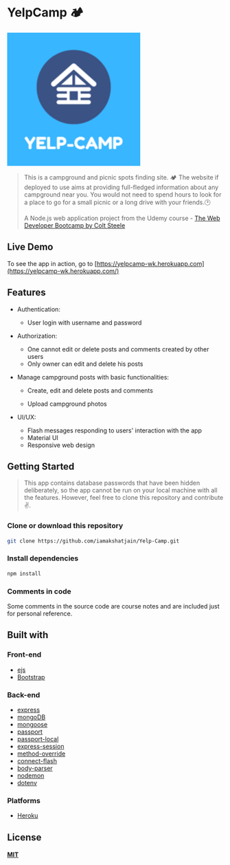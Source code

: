# YelpCamp 🏕

![Logo](https://github.com/iamakshatjain/Yelp-Camp/blob/master/public/icons/ms-icon-310x310.png?raw=true)
>This is a campground and picnic spots finding site. 🏕
>The website if deployed to use aims at providing full-fledged information about any campground near you. 
>You would not need to spend hours to look for a place to go for a small picnic or a long drive with your friends.🕑
>
> A Node.js web application project from the Udemy course - [The Web Developer Bootcamp by Colt Steele](https://www.udemy.com/the-web-developer-bootcamp/)

## Live Demo

To see the app in action, go to [https://yelpcamp-wk.herokuapp.com](https://yelpcamp-wk.herokuapp.com/)

## Features

* Authentication:
  
  * User login with username and password

* Authorization:

  * One cannot edit or delete posts and comments created by other users
  * Only owner can edit and delete his posts

* Manage campground posts with basic functionalities:

  * Create, edit and delete posts and comments

  * Upload campground photos

* UI/UX:
  * Flash messages responding to users' interaction with the app
  * Material UI
  * Responsive web design
 
## Getting Started

> This app contains database passwords that have been hidden deliberately, so the app cannot be run on your local machine with all the features. However, feel free to clone this repository and contribute ✌.

### Clone or download this repository

```sh
git clone https://github.com/iamakshatjain/Yelp-Camp.git
```

### Install dependencies

```sh
npm install
```

### Comments in code

Some comments in the source code are course notes and are included just for personal reference.

## Built with

### Front-end

* [ejs](http://ejs.co/)
* [Bootstrap](https://getbootstrap.com/docs/3.3/)

### Back-end

* [express](https://expressjs.com/)
* [mongoDB](https://www.mongodb.com/)
* [mongoose](http://mongoosejs.com/)
* [passport](http://www.passportjs.org/)
* [passport-local](https://github.com/jaredhanson/passport-local#passport-local)
* [express-session](https://github.com/expressjs/session#express-session)
* [method-override](https://github.com/expressjs/method-override#method-override)
* [connect-flash](https://github.com/jaredhanson/connect-flash#connect-flash)
* [body-parser](https://www.npmjs.com/package/body-parser)
* [nodemon](https://github.com/remy/nodemon)
* [dotenv](https://www.npmjs.com/package/dotenv)

### Platforms
* [Heroku](https://www.heroku.com/)

## License

#### [MIT](./LICENSE)
